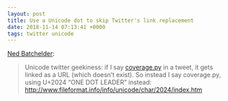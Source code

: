 ```yaml
---
layout: post
title: Use a Unicode dot to skip Twitter's link replacement
date: 2018-11-14 07:13:41 +0000
tags: twitter unicode
---
```


[Ned Batchelder](https://twitter.com/nedbat/status/1062371519370801152):

> Unicode twitter geekiness: if I say [coverage.py](http://coverage.py) in a tweet, it gets linked as a URL (which doesn’t exist). So instead I say coverage․py, using U+2024 “ONE DOT LEADER” instead: http://www.fileformat.info/info/unicode/char/2024/index.htm
